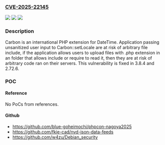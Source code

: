 ### [CVE-2025-22145](https://cve.mitre.org/cgi-bin/cvename.cgi?name=CVE-2025-22145)
![](https://img.shields.io/static/v1?label=Product&message=carbon&color=blue)
![](https://img.shields.io/static/v1?label=Version&message=%3D%20%3C%202.72.6%20&color=brighgreen)
![](https://img.shields.io/static/v1?label=Vulnerability&message=CWE-98%3A%20Improper%20Control%20of%20Filename%20for%20Include%2FRequire%20Statement%20in%20PHP%20Program%20('PHP%20Remote%20File%20Inclusion')&color=brighgreen)

### Description

Carbon is an international PHP extension for DateTime. Application passing unsanitized user input to Carbon::setLocale are at risk of arbitrary file include, if the application allows users to upload files with .php extension in an folder that allows include or require to read it, then they are at risk of arbitrary code ran on their servers. This vulnerability is fixed in 3.8.4 and 2.72.6.

### POC

#### Reference
No PoCs from references.

#### Github
- https://github.com/blue-goheimochi/phpcon-nagoya2025
- https://github.com/fkie-cad/nvd-json-data-feeds
- https://github.com/w4zu/Debian_security

